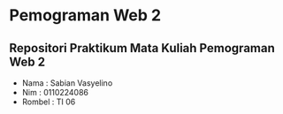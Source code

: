 # Pemograman Web 2

## Repositori Praktikum Mata Kuliah Pemograman Web 2
- Nama   : Sabian Vasyelino
- Nim    : 0110224086
- Rombel : TI 06